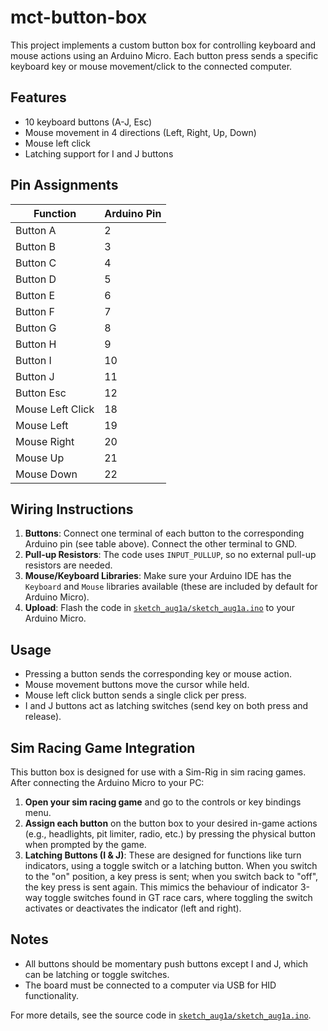 # mct-button-box

This project implements a custom button box for controlling keyboard and mouse actions using an Arduino Micro. Each button press sends a specific keyboard key or mouse movement/click to the connected computer.

## Features

- 10 keyboard buttons (A-J, Esc)
- Mouse movement in 4 directions (Left, Right, Up, Down)
- Mouse left click
- Latching support for I and J buttons

## Pin Assignments

| Function         | Arduino Pin |
|------------------|------------|
| Button A         | 2          |
| Button B         | 3          |
| Button C         | 4          |
| Button D         | 5          |
| Button E         | 6          |
| Button F         | 7          |
| Button G         | 8          |
| Button H         | 9          |
| Button I         | 10         |
| Button J         | 11         |
| Button Esc       | 12         |
| Mouse Left Click | 18         |
| Mouse Left       | 19         |
| Mouse Right      | 20         |
| Mouse Up         | 21         |
| Mouse Down       | 22         |

## Wiring Instructions

1. **Buttons**: Connect one terminal of each button to the corresponding Arduino pin (see table above). Connect the other terminal to GND.
2. **Pull-up Resistors**: The code uses `INPUT_PULLUP`, so no external pull-up resistors are needed.
3. **Mouse/Keyboard Libraries**: Make sure your Arduino IDE has the `Keyboard` and `Mouse` libraries available (these are included by default for Arduino Micro).
4. **Upload**: Flash the code in [`sketch_aug1a/sketch_aug1a.ino`](sketch_aug1a/sketch_aug1a.ino) to your Arduino Micro.

## Usage

- Pressing a button sends the corresponding key or mouse action.
- Mouse movement buttons move the cursor while held.
- Mouse left click button sends a single click per press.
- I and J buttons act as latching switches (send key on both press and release).

## Sim Racing Game Integration

This button box is designed for use with a Sim-Rig in sim racing games. After connecting the Arduino Micro to your PC:

1. **Open your sim racing game** and go to the controls or key bindings menu.
2. **Assign each button** on the button box to your desired in-game actions (e.g., headlights, pit limiter, radio, etc.) by pressing the physical button when prompted by the game.
3. **Latching Buttons (I & J)**: These are designed for functions like turn indicators, using a toggle switch or a latching button. When you switch to the "on" position, a key press is sent; when you switch back to "off", the key press is sent again. This mimics the behaviour of indicator 3-way toggle switches found in GT race cars, where toggling the switch activates or deactivates the indicator (left and right).

## Notes

- All buttons should be momentary push buttons except I and J, which can be latching or toggle switches.
- The board must be connected to a computer via USB for HID functionality.

For more details, see the source code in [`sketch_aug1a/sketch_aug1a.ino`](sketch_aug1a/sketch_aug1a.ino).